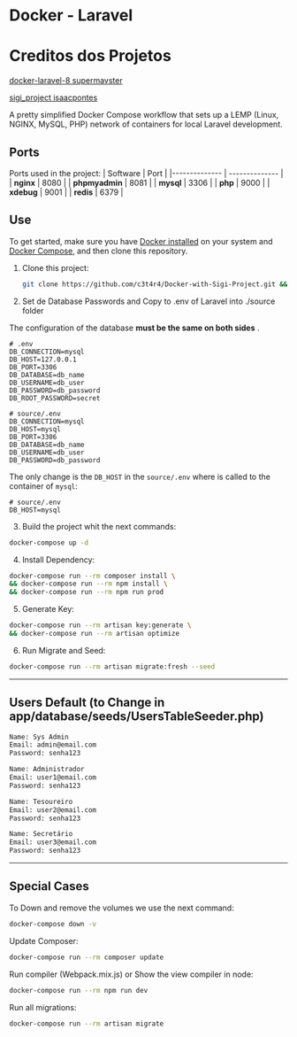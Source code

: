 # Docker - Laravel

# Creditos dos Projetos

[docker-laravel-8 supermavster](https://github.com/supermavster/docker-laravel-8)

[sigi_project isaacpontes](https://github.com/isaacpontes/sigi_project)

A pretty simplified Docker Compose workflow that sets up a LEMP (Linux, NGINX, MySQL, PHP) network of containers for local Laravel development.

## Ports

Ports used in the project:
| Software | Port |
|-------------- | -------------- |
| **nginx** | 8080 |
| **phpmyadmin** | 8081 |
| **mysql** | 3306 |
| **php** | 9000 |
| **xdebug** | 9001 |
| **redis** | 6379 |

## Use

To get started, make sure you have [Docker installed](https://docs.docker.com/) on your system and [Docker Compose](https://docs.docker.com/compose/install/), and then clone this repository.

1. Clone this project:

   ```sh
   git clone https://github.com/c3t4r4/Docker-with-Sigi-Project.git && cd Docker-with-Sigi-Project && cp .env.example .env && cd source && cp .env.example .env
   ```

2. Set de Database Passwords and Copy to .env of Laravel into ./source folder

The configuration of the database **must be the same on both sides** .

```dotenv
# .env
DB_CONNECTION=mysql
DB_HOST=127.0.0.1
DB_PORT=3306
DB_DATABASE=db_name
DB_USERNAME=db_user
DB_PASSWORD=db_password
DB_ROOT_PASSWORD=secret
```

```dotenv
# source/.env
DB_CONNECTION=mysql
DB_HOST=mysql
DB_PORT=3306
DB_DATABASE=db_name
DB_USERNAME=db_user
DB_PASSWORD=db_password
```

The only change is the `DB_HOST` in the `source/.env` where is called to the container of `mysql`:

```dotenv
# source/.env
DB_HOST=mysql
```

3. Build the project whit the next commands:
```sh
docker-compose up -d
```

4. Install Dependency:
```sh
docker-compose run --rm composer install \ 
&& docker-compose run --rm npm install \ 
&& docker-compose run --rm npm run prod
```

5. Generate Key:
```sh
docker-compose run --rm artisan key:generate \
&& docker-compose run --rm artisan optimize
```

6. Run Migrate and Seed:
```sh
docker-compose run --rm artisan migrate:fresh --seed
```
---

## Users Default (to Change in app/database/seeds/UsersTableSeeder.php)
```txt
Name: Sys Admin
Email: admin@email.com
Password: senha123

Name: Administrador
Email: user1@email.com
Password: senha123

Name: Tesoureiro
Email: user2@email.com
Password: senha123

Name: Secretário
Email: user3@email.com
Password: senha123
```


---

## Special Cases

To Down and remove the volumes we use the next command:

```sh
docker-compose down -v
```

Update Composer:

```sh
docker-compose run --rm composer update
```

Run compiler (Webpack.mix.js) or Show the view compiler in node:

```sh
docker-compose run --rm npm run dev
```

Run all migrations:

```sh
docker-compose run --rm artisan migrate
```
